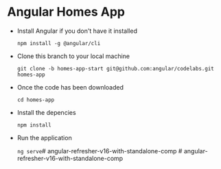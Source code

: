 # Angular Homes App
- Install Angular if you don't have it installed

  `npm install -g @angular/cli`

- Clone this branch to your local machine

  `git clone -b homes-app-start git@github.com:angular/codelabs.git homes-app`

- Once the code has been downloaded

  `cd homes-app`

- Install the depencies

  `npm install` 

- Run the application 

  `ng serve`#   a n g u l a r - r e f r e s h e r - v 1 6 - w i t h - s t a n d a l o n e - c o m p  
 #   a n g u l a r - r e f r e s h e r - v 1 6 - w i t h - s t a n d a l o n e - c o m p  
 